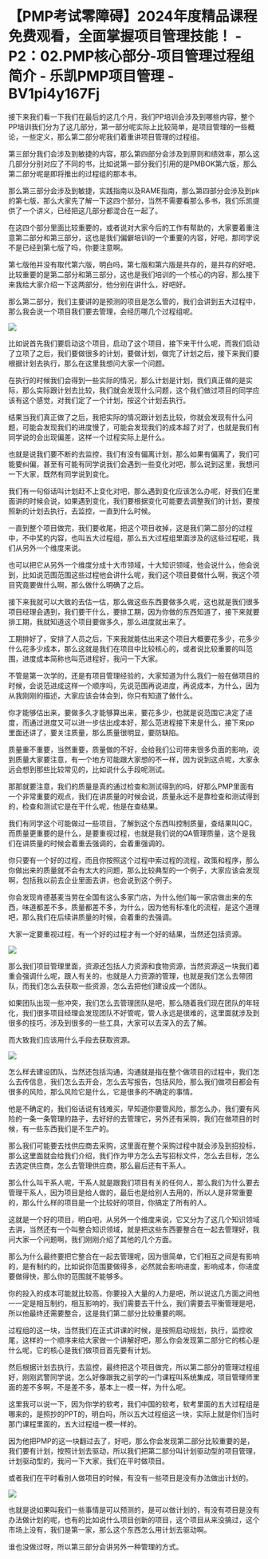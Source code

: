 # 【PMP考试零障碍】2024年度精品课程免费观看，全面掌握项目管理技能！ - P2：02.PMP核心部分-项目管理过程组简介 - 乐凯PMP项目管理 - BV1pi4y167Fj

接下来我们看一下我们在最后的这几个月，我们PP培训会涉及到哪些内容，整个PP培训我们分为了这几部分，第一部分呢实际上比较简单，是项目管理的一些概论，一些定义，那么第二部分呢我们着重讲项目管理的过程组。

第三部分我们会涉及到敏捷的内容，那么第四部分会涉及到原则和绩效率，那么这几部分分别对应了不同的书，比如说第一部分我们引用的是PMBOK第六版，那么第二部分呢是即将推出的过程组的那本书。

那么第三部分会涉及到敏捷，实践指南以及RAME指南，那么第四部分会涉及到pk的第七版，那么大家先了解一下这四个部分，当然不需要看那么多书，我们乐凯提供了一个讲义，已经把这几部分都混合在一起了。

在这四个部分里面比较重要的，或者说对大家今后的工作有帮助的，大家要着重注意第二部分和第三部分，这也是我们偏僻培训的一个重要的内容，好吧，那同学说不是已经到第七版了吗，你要注意啊。

第七版他并没有取代第六版，明白吗，第七版和第六版是共存的，是共存的好吧，比较重要的是第二部分和第三部分，这也是我们培训的一个核心的内容，那么接下来我给大家介绍一下这两部分，他分别在讲什么，好吧好。

那么第二部分，我们主要讲的是预测的项目是怎么管的，我们会讲到五大过程中，那么我会说一个项目我们要去管理，会经历哪几个过程组呢。



![](img/a17c15b9cdb00de4dda3b376ca64bddb_1.png)

比如说首先我们要启动这个项目，启动了这个项目，接下来干什么呢，而我们启动了立项了之后，我们要做很多的计划，要做计划，做完了计划之后，接下来我们要根据计划去执行，那么在这里我想问大家一个问题。

在执行的时候我们会得到一些实际的情况，那么计划是计划，我们真正做的是实际，那么实际跟计划去比较，我们就会发现什么问题，这个我们做过项目的同学应该有这个感觉，对我们定了一个计划，按这个计划去执行。

结果当我们真正做了之后，我把实际的情况跟计划去比较，你就会发现有什么问题，可能会发现我们的进度慢了，可能会发现我们的成本超了对了，也就是我们有同学说的会出现偏差，这样一个过程实际上是什么。

也就是说我们要不断的去监控，我们有没有偏离计划，那么如果有偏离了，我们可能要纠偏，甚至有可能有同学说我们会遇到一些变化对吧，那么说到这里，我想问一下大家，既然有同学说到变化。

我们有一句俗话叫计划赶不上变化对吧，那么遇到变化应该怎么办呢，好我们在里面讲的时候会说，如果遇到变化，我们要根据变化可能要去调整我们的计划，要按照新的计划去执行，去监控，一直到什么时候。

一直到整个项目做完，我们要收尾，把这个项目收掉，这是我们第二部分的过程中，不中奖的内容，也叫五大过程组，那么五大过程组里面涉及的这些过程呢，我们从另外一个维度来说。

也可以把它从另外一个维度分成十大市领域，十大知识领域，他会说什么，他会说到，比如说范围范围这些过程他会讲什么呢，我们这个项目要做什么啊，我这个项目究竟要做什么啊，那么做什么明确了之后。

接下来我就可以大致的去估一估，那么做这些东西要做多久呢，这也就是我们很多项目经理会遇到，我们要干什么，要排工期，因为你做的东西知道了，接下来就要排工期，我就知道这个项目要做多久，那么进度就出来了。

工期排好了，安排了人员之后，下来我就能估出来这个项目大概要花多少，花多少什么花多少成本，那么这就是我们在项目中比较核心的，或者说比较重要的叫范围，进度成本简称也叫范进程好，我问一下大家。

不管是第一次学的，还是有项目管理经验的，大家知道为什么我们一般在做项目的时候，会说范进成这样一个顺序吗，先说范围再说进度，再说成本，为什么，因为从我刚刚的描述，大家应该会体会到，你只有知道了做什么。

你才能够估出来，要做多久才能够算出来，要花多少，也就是说范围它决定了进度，而通过进度又可以进一步估出成本好，那么范进程接下来是什么，接下来pp里面还讲了，要关注质量，那么质量很明显，要防缺陷。

质量重不重要，当然重要，质量做的不好，会给我们公司带来很多负面的影响，说到质量大家要注意，有一个地方可能跟大家想的不一样，因为说到这点呢，大家永远会想到那些比较常见的，比如说什么手段呢测试。

那那就要注意，我们的质量是真的通过检查和测试得到的吗，好那么PMP里面有一个非常重要的观点，我们在讲质量的时候会说，质量永远不是靠检查和测试得到的，检查和测试它是在干什么呢，他是在查结果。

我们有同学这个可能做过一些项目，了解到这个东西叫控制质量，查结果叫QC，而质量更重要的是什么，是要重视过程，也就是我们说的QA管理质量，这个是我们在讲质量的时候会着重去强调的，会着重强调的。

你只要有一个好的过程，而且你按照这个过程中索过程的流程，政策和程序，那么你做出来的质量就不会有太大的问题，那么比较典型的一个例子，大家应该会发现啊，包括我以前去企业里面去讲，也会说到这个例子。

你会发现肯德基麦当劳在全国有这么多家门店，为什么他们每一家店做出来的东西，味道都差不多，质量都差不多，为什么，因为他有标准化的流程，是这个道理吧，那么我们在后续讲质量的时候，会着重的去强调。

大家一定要重视过程，有一个好的过程才有一个好的结果，当然还包括资源。

![](img/a17c15b9cdb00de4dda3b376ca64bddb_3.png)

那么我们项目管理里面，资源还包括人力资源和食物资源，当然资源这一块我们着重会强调什么呢，跟人有关的，也就是人力资源的管理，也就是我们怎么去带团队，而我们怎么去获取一些资源，怎么去把他们建设成一个团队。

如果团队出现一些冲突，我们怎么去管理团队是吧，那么随着我们现在团队的年轻化，我们很多项目经理会发现团队不好管呢，管人永远是很难的，这里面就涉及到很多的技巧，涉及到很多的一些工具，大家可以去深入的去了解。

而大致我们应该用什么手段去获取资源。

![](img/a17c15b9cdb00de4dda3b376ca64bddb_5.png)

怎么样去建设团队，当然还包括沟通，沟通就是指在整个做项目的过程中，我们怎么去传信息，我们怎么去开会，怎么去写报告，包括风险，那么我们做项目都会有很多的风险，那么风险它是什么，它是很多的不确定的事情。

他是不确定的，我们俗话说有钱难买，早知道你要管风险，那怎么办，我们要有风险的一条一条管理的路子，去好好的去管理它，另外还有采购，我们在做项目的时候，有一些东西我们是不生产的。

那么我们可能要去找供应商去采购，这里面在整个采购过程中就会涉及到招投标，那么这里面就会给我们介绍，我们作为甲方怎么去写招标文件，怎么去目标，怎么去选定供应商，怎么去管理供应商，那么最后还有干系人。

那么什么叫干系人呢，干系人就是跟我们项目有关的任何人，那么我们为什么要去管理干系人，因为项目是给人做的，最后也是给别人去用的，所以人是非常重要的，那么什么样的项目是一个比较好的项目，你搞定了所有的人。

这就是一个好的项目，明白吧，从另外一个维度来说，它又分为了这几个知识领域去讲，当然还有一个叫整合知识领域，就是把这些东西要整合在一起去管理好，我问大家一个问题啊，我们刚刚介绍了其他的几个方面。

那么为什么最终要把它整合在一起去管理呢，因为很简单，它们相互之间是有影响的，是有制约的，比如说你范围要做得多，必然就会影响进度，影响成本，你进度要做得快，那么你的范围就不能够多。

你的投入的成本可能就比较高，你要投入大量的人力是吧，所以说这几方面之间他一一定是相互制约，相互影响的，我们需要去干什么，我们需要去平衡管理是吧，所以他最终还需要整合，这是我们第二部分比较重要的啊。

过程组的这一块，当然我们在正式讲课的时候，是按照启动规划，执行，监控收尾，这样的一个顺序来给大家做一个讲解好吧，那么你会发现第二部分它的核心是什么呢，它的核心是我们做项目首先要有计划。

然后根据计划去执行，去监控，最终把这个项目做完，所以第二部分的管理过程组好，刚刚武警同学说，怎么好像跟我之前学的一门课程叫系统集成，项目管理师里面的差不多啊，不是差不多，基本上一模一样，为什么呢。

这里我可以说一下，因为你学的软考，我们中国的软考，软考里面的五大过程组是哪来的，是照抄的PPT的，明白吗，所以五大过程组这一块，实际上就是你们当时那门课程里面的，五大过程组一模一样的。

因为他把PMP的这一块翻过去了，好吧，那么你会发现第二部分比较重要的是，我们要有计划，按照计划去驱动，所以我们把第二部分叫计划驱动型的项目管理，计划驱动型的，我问一下大家，我们在平时做项目。

或者我们在平时看别人做项目的时候，有没有一些项目是没有办法做出计划的。

![](img/a17c15b9cdb00de4dda3b376ca64bddb_7.png)

也就是说如果叫我们一些事情是可以预测的，是可以做计划的，有没有项目是没有办法做计划的呢，也有的比如说什么项目创新的项目，这个项目从来没搞过，这个市场上没有，我们是第一家，那么这个东西怎么用计划去驱动啊。

谁也没做过呀，所以第三部分会讲另外一种管理的方式。